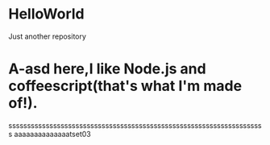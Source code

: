   # HelloWorld
Just another repository

A-asd here,I like Node.js and coffeescript(that's what I'm made of!).
=====================================================================
sssssssssssssssssssssssssssssssssssssssssssssssssssssssssssssssssssss
aaaaaaaaaaaaaatset03
